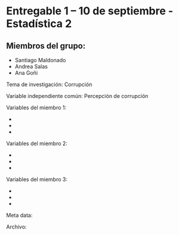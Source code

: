 # Entregable 1 – 10 de septiembre - Estadística 2

## Miembros del grupo:

+ Santiago Maldonado
+ Andrea Salas 
+ Ana Goñi

Tema de investigación: Corrupción

Variable independiente común: Percepción de corrupción

Variables del miembro 1:

+
+
+

Variables del miembro 2: 

+
+
+

Variables del miembro 3: 

+
+
+

Meta data:

Archivo: 

